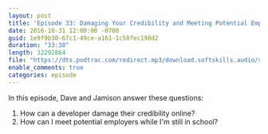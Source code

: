 ```yaml
---
layout: post
title: 'Episode 33: Damaging Your Credibility and Meeting Potential Employers In School'
date: 2016-10-31 12:00:00 -0700
guid: 1e9f9b30-67c1-49ce-a161-1c58fec198d2
duration: "33:38"
length: 32292864
file: "https://dts.podtrac.com/redirect.mp3/download.softskills.audio/sse-033.mp3"
enable_comments: true
categories: episode
---
```


In this episode, Dave and Jamison answer these questions:

1. How can a developer damage their credibility online?
2. How can I meet potential employers while I'm still in school?

